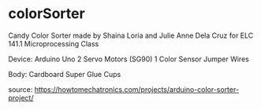 # colorSorter
Candy Color Sorter
made by Shaina Loria and Julie Anne Dela Cruz
for ELC 141.1 Microprocessing Class

Device:
Arduino Uno
2 Servo Motors (SG90)
1 Color Sensor
Jumper Wires

Body:
Cardboard
Super Glue
Cups


source: https://howtomechatronics.com/projects/arduino-color-sorter-project/
